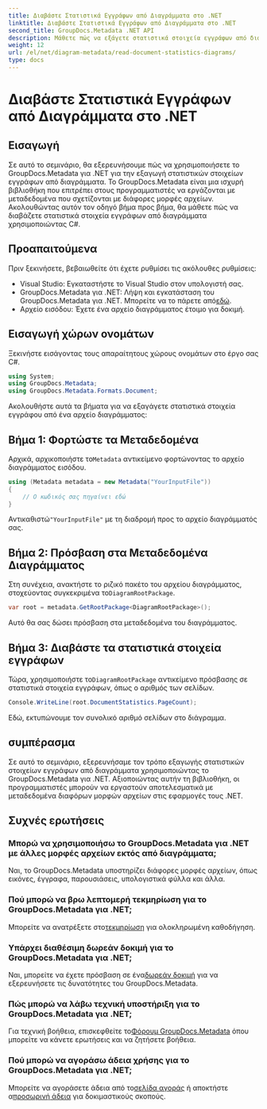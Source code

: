 ```yaml
---
title: Διαβάστε Στατιστικά Εγγράφων από Διαγράμματα στο .NET
linktitle: Διαβάστε Στατιστικά Εγγράφων από Διαγράμματα στο .NET
second_title: GroupDocs.Metadata .NET API
description: Μάθετε πώς να εξάγετε στατιστικά στοιχεία εγγράφων από διαγράμματα στο .NET χρησιμοποιώντας το GroupDocs.Metadata, μια ισχυρή βιβλιοθήκη χειρισμού μεταδεδομένων.
weight: 12
url: /el/net/diagram-metadata/read-document-statistics-diagrams/
type: docs
---
```

# Διαβάστε Στατιστικά Εγγράφων από Διαγράμματα στο .NET

## Εισαγωγή
Σε αυτό το σεμινάριο, θα εξερευνήσουμε πώς να χρησιμοποιήσετε το GroupDocs.Metadata για .NET για την εξαγωγή στατιστικών στοιχείων εγγράφων από διαγράμματα. Το GroupDocs.Metadata είναι μια ισχυρή βιβλιοθήκη που επιτρέπει στους προγραμματιστές να εργάζονται με μεταδεδομένα που σχετίζονται με διάφορες μορφές αρχείων. Ακολουθώντας αυτόν τον οδηγό βήμα προς βήμα, θα μάθετε πώς να διαβάζετε στατιστικά στοιχεία εγγράφων από διαγράμματα χρησιμοποιώντας C#.
## Προαπαιτούμενα
Πριν ξεκινήσετε, βεβαιωθείτε ότι έχετε ρυθμίσει τις ακόλουθες ρυθμίσεις:
- Visual Studio: Εγκαταστήστε το Visual Studio στον υπολογιστή σας.
-  GroupDocs.Metadata για .NET: Λήψη και εγκατάσταση του GroupDocs.Metadata για .NET. Μπορείτε να το πάρετε από[εδώ](https://releases.groupdocs.com/metadata/net/).
- Αρχείο εισόδου: Έχετε ένα αρχείο διαγράμματος έτοιμο για δοκιμή.

## Εισαγωγή χώρων ονομάτων
Ξεκινήστε εισάγοντας τους απαραίτητους χώρους ονομάτων στο έργο σας C#.
```csharp
using System;
using GroupDocs.Metadata;
using GroupDocs.Metadata.Formats.Document;
```

Ακολουθήστε αυτά τα βήματα για να εξαγάγετε στατιστικά στοιχεία εγγράφου από ένα αρχείο διαγράμματος:
## Βήμα 1: Φορτώστε τα Μεταδεδομένα
 Αρχικά, αρχικοποιήστε το`Metadata` αντικείμενο φορτώνοντας το αρχείο διαγράμματος εισόδου.
```csharp
using (Metadata metadata = new Metadata("YourInputFile"))
{
    // Ο κωδικός σας πηγαίνει εδώ
}
```
 Αντικαθιστώ`"YourInputFile"` με τη διαδρομή προς το αρχείο διαγράμματός σας.
## Βήμα 2: Πρόσβαση στα Μεταδεδομένα Διαγράμματος
 Στη συνέχεια, ανακτήστε το ριζικό πακέτο του αρχείου διαγράμματος, στοχεύοντας συγκεκριμένα το`DiagramRootPackage`.
```csharp
var root = metadata.GetRootPackage<DiagramRootPackage>();
```
Αυτό θα σας δώσει πρόσβαση στα μεταδεδομένα του διαγράμματος.
## Βήμα 3: Διαβάστε τα στατιστικά στοιχεία εγγράφων
 Τώρα, χρησιμοποιήστε το`DiagramRootPackage` αντικείμενο πρόσβασης σε στατιστικά στοιχεία εγγράφων, όπως ο αριθμός των σελίδων.
```csharp
Console.WriteLine(root.DocumentStatistics.PageCount);
```
Εδώ, εκτυπώνουμε τον συνολικό αριθμό σελίδων στο διάγραμμα.

## συμπέρασμα
Σε αυτό το σεμινάριο, εξερευνήσαμε τον τρόπο εξαγωγής στατιστικών στοιχείων εγγράφων από διαγράμματα χρησιμοποιώντας το GroupDocs.Metadata για .NET. Αξιοποιώντας αυτήν τη βιβλιοθήκη, οι προγραμματιστές μπορούν να εργαστούν αποτελεσματικά με μεταδεδομένα διαφόρων μορφών αρχείων στις εφαρμογές τους .NET.

## Συχνές ερωτήσεις
### Μπορώ να χρησιμοποιήσω το GroupDocs.Metadata για .NET με άλλες μορφές αρχείων εκτός από διαγράμματα;
Ναι, το GroupDocs.Metadata υποστηρίζει διάφορες μορφές αρχείων, όπως εικόνες, έγγραφα, παρουσιάσεις, υπολογιστικά φύλλα και άλλα.
### Πού μπορώ να βρω λεπτομερή τεκμηρίωση για το GroupDocs.Metadata για .NET;
 Μπορείτε να ανατρέξετε στο[τεκμηρίωση](https://tutorials.groupdocs.com/metadata/net/) για ολοκληρωμένη καθοδήγηση.
### Υπάρχει διαθέσιμη δωρεάν δοκιμή για το GroupDocs.Metadata για .NET;
 Ναι, μπορείτε να έχετε πρόσβαση σε ένα[δωρεάν δοκιμή](https://releases.groupdocs.com/) για να εξερευνήσετε τις δυνατότητες του GroupDocs.Metadata.
### Πώς μπορώ να λάβω τεχνική υποστήριξη για το GroupDocs.Metadata για .NET;
 Για τεχνική βοήθεια, επισκεφθείτε το[Φόρουμ GroupDocs.Metadata](https://forum.groupdocs.com/c/metadata/14) όπου μπορείτε να κάνετε ερωτήσεις και να ζητήσετε βοήθεια.
### Πού μπορώ να αγοράσω άδεια χρήσης για το GroupDocs.Metadata για .NET;
 Μπορείτε να αγοράσετε άδεια από το[σελίδα αγοράς](https://purchase.groupdocs.com/buy) ή αποκτήστε α[προσωρινή άδεια](https://purchase.groupdocs.com/temporary-license/) για δοκιμαστικούς σκοπούς.
